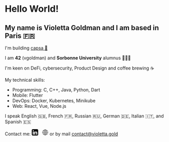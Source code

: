 # Hello World!

## My name is **Violetta Goldman** and I am based in **Paris** 🇫🇷

I'm building <a href="https://capsa.finance/"> capsa 🏦</a>

I am **42** (vgoldman) and **Sorbonne University** alumnus 👩🏼‍🎓

I'm keen on DeFi, cybersecurity, Product Design and coffee brewing ☕️

My technical skills:

* Programming: C, C++, Java, Python, Dart
* Mobile: Flutter
* DevOps: Docker, Kubernetes, Minikube
* Web: React, Vue, Node.js

I speak English 🇬🇧, French 🇫🇷, Russian 🇷🇺, German 🇩🇪, Italian 🇮🇹, and Spanish 🇪🇸

Contact me: <a href="https://www.linkedin.com/in/violettagoldman/"><img src="https://github.com/violettagoldman/violettagoldman/blob/main/icons/linkedin.png" width="20px"></a> &nbsp; <a href="https://violetta.gold"><img src="https://github.com/violettagoldman/violettagoldman/blob/main/icons/web.png" width="20px"></a> or by mail contact@violetta.gold
